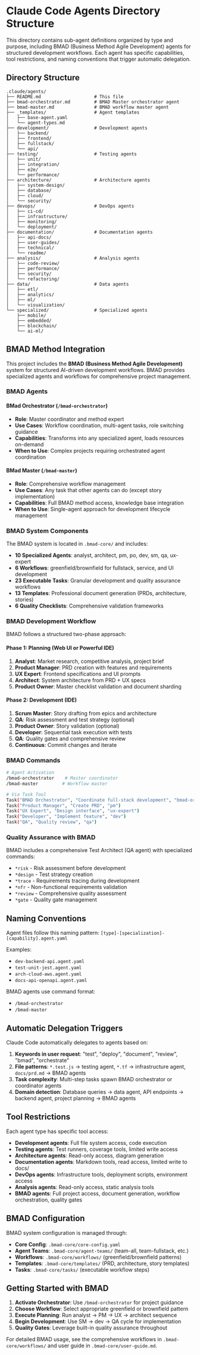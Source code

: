 # Claude Code Agents Directory Structure

This directory contains sub-agent definitions organized by type and purpose, including BMAD (Business Method Agile Development) agents for structured development workflows. Each agent has specific capabilities, tool restrictions, and naming conventions that trigger automatic delegation.

## Directory Structure

```
.claude/agents/
├── README.md                    # This file
├── bmad-orchestrator.md         # BMAD Master orchestrator agent
├── bmad-master.md               # BMAD workflow master agent
├── _templates/                  # Agent templates
│   ├── base-agent.yaml
│   └── agent-types.md
├── development/                 # Development agents
│   ├── backend/
│   ├── frontend/
│   ├── fullstack/
│   └── api/
├── testing/                     # Testing agents
│   ├── unit/
│   ├── integration/
│   ├── e2e/
│   └── performance/
├── architecture/                # Architecture agents
│   ├── system-design/
│   ├── database/
│   ├── cloud/
│   └── security/
├── devops/                      # DevOps agents
│   ├── ci-cd/
│   ├── infrastructure/
│   ├── monitoring/
│   └── deployment/
├── documentation/               # Documentation agents
│   ├── api-docs/
│   ├── user-guides/
│   ├── technical/
│   └── readme/
├── analysis/                    # Analysis agents
│   ├── code-review/
│   ├── performance/
│   ├── security/
│   └── refactoring/
├── data/                        # Data agents
│   ├── etl/
│   ├── analytics/
│   ├── ml/
│   └── visualization/
└── specialized/                 # Specialized agents
    ├── mobile/
    ├── embedded/
    ├── blockchain/
    └── ai-ml/
```

## BMAD Method Integration

This project includes the **BMAD (Business Method Agile Development)** system for structured AI-driven development workflows. BMAD provides specialized agents and workflows for comprehensive project management.

### BMAD Agents

#### BMad Orchestrator (`/bmad-orchestrator`)

- **Role**: Master coordinator and method expert
- **Use Cases**: Workflow coordination, multi-agent tasks, role switching guidance
- **Capabilities**: Transforms into any specialized agent, loads resources on-demand
- **When to Use**: Complex projects requiring orchestrated agent coordination

#### BMad Master (`/bmad-master`)

- **Role**: Comprehensive workflow management
- **Use Cases**: Any task that other agents can do (except story implementation)
- **Capabilities**: Full BMAD method access, knowledge base integration
- **When to Use**: Single-agent approach for development lifecycle management

### BMAD System Components

The BMAD system is located in `.bmad-core/` and includes:

- **10 Specialized Agents**: analyst, architect, pm, po, dev, sm, qa, ux-expert
- **6 Workflows**: greenfield/brownfield for fullstack, service, and UI development
- **23 Executable Tasks**: Granular development and quality assurance workflows
- **13 Templates**: Professional document generation (PRDs, architecture, stories)
- **6 Quality Checklists**: Comprehensive validation frameworks

### BMAD Development Workflow

BMAD follows a structured two-phase approach:

#### Phase 1: Planning (Web UI or Powerful IDE)

1. **Analyst**: Market research, competitive analysis, project brief
2. **Product Manager**: PRD creation with features and requirements
3. **UX Expert**: Frontend specifications and UI prompts
4. **Architect**: System architecture from PRD + UX specs
5. **Product Owner**: Master checklist validation and document sharding

#### Phase 2: Development (IDE)

1. **Scrum Master**: Story drafting from epics and architecture
2. **QA**: Risk assessment and test strategy (optional)
3. **Product Owner**: Story validation (optional)
4. **Developer**: Sequential task execution with tests
5. **QA**: Quality gates and comprehensive review
6. **Continuous**: Commit changes and iterate

### BMAD Commands

```bash
# Agent Activation
/bmad-orchestrator    # Master coordinator
/bmad-master         # Workflow master

# Via Task Tool
Task("BMAD Orchestrator", "Coordinate full-stack development", "bmad-orchestrator")
Task("Product Manager", "Create PRD", "pm")
Task("UX Expert", "Design interface", "ux-expert")
Task("Developer", "Implement feature", "dev")
Task("QA", "Quality review", "qa")
```

### Quality Assurance with BMAD

BMAD includes a comprehensive Test Architect (QA agent) with specialized commands:

- `*risk` - Risk assessment before development
- `*design` - Test strategy creation
- `*trace` - Requirements tracing during development
- `*nfr` - Non-functional requirements validation
- `*review` - Comprehensive quality assessment
- `*gate` - Quality gate management

## Naming Conventions

Agent files follow this naming pattern:
`[type]-[specialization]-[capability].agent.yaml`

Examples:

- `dev-backend-api.agent.yaml`
- `test-unit-jest.agent.yaml`
- `arch-cloud-aws.agent.yaml`
- `docs-api-openapi.agent.yaml`

BMAD agents use command format:

- `/bmad-orchestrator`
- `/bmad-master`

## Automatic Delegation Triggers

Claude Code automatically delegates to agents based on:

1. **Keywords in user request**: "test", "deploy", "document", "review", "bmad", "orchestrate"
2. **File patterns**: `*.test.js` → testing agent, `*.tf` → infrastructure agent, `docs/prd.md` → BMAD agents
3. **Task complexity**: Multi-step tasks spawn BMAD orchestrator or coordinator agents
4. **Domain detection**: Database queries → data agent, API endpoints → backend agent, project planning → BMAD agents

## Tool Restrictions

Each agent type has specific tool access:

- **Development agents**: Full file system access, code execution
- **Testing agents**: Test runners, coverage tools, limited write access
- **Architecture agents**: Read-only access, diagram generation
- **Documentation agents**: Markdown tools, read access, limited write to docs/
- **DevOps agents**: Infrastructure tools, deployment scripts, environment access
- **Analysis agents**: Read-only access, static analysis tools
- **BMAD agents**: Full project access, document generation, workflow orchestration, quality gates

## BMAD Configuration

BMAD system configuration is managed through:

- **Core Config**: `.bmad-core/core-config.yaml`
- **Agent Teams**: `.bmad-core/agent-teams/` (team-all, team-fullstack, etc.)
- **Workflows**: `.bmad-core/workflows/` (greenfield/brownfield patterns)
- **Templates**: `.bmad-core/templates/` (PRD, architecture, story templates)
- **Tasks**: `.bmad-core/tasks/` (executable workflow steps)

## Getting Started with BMAD

1. **Activate Orchestrator**: Use `/bmad-orchestrator` for project guidance
2. **Choose Workflow**: Select appropriate greenfield or brownfield pattern
3. **Execute Planning**: Run analyst → PM → UX → architect sequence
4. **Begin Development**: Use SM → dev → QA cycle for implementation
5. **Quality Gates**: Leverage built-in quality assurance throughout

For detailed BMAD usage, see the comprehensive workflows in `.bmad-core/workflows/` and user guide in `.bmad-core/user-guide.md`.
